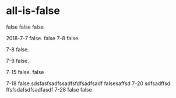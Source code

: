 # all-is-false
false false false

2018-7-7 false.
  false
7-8 false.

7-8 false.

7-9 false.

7-15 false. false

7-18 false.sdsfasfsadfssadfsfdfsadfsadf
 falsesaffsd
7-20 sdfsadffsd
ffsfsdafsdfsadfasdf
7-28 false false